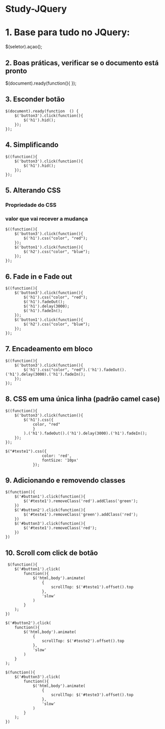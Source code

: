 # Study-JQuery

# 1. Base para tudo no JQuery:
$(seletor).açao();


## 2. Boas práticas, verificar se o documento está pronto
$(document).ready(function(){
});


## 3. Esconder botão
```
$(document).ready(function  () {
    $('button3').click(function(){
        $('h1').hid();
    });
});
```

## 4. Simplificando
```
$((function(){
    $('button3').click(function(){
        $('h1').hid();
    });
});
```

## 5. Alterando CSS
### Propriedade do CSS
### valor que vai recever a mudança 
```
$((function(){
    $('button3').click(function(){
        $('h1').css("color", "red");
    });
    $('button1').click(function(){
        $('h2').css("color", "blue");
    });
}); 
```

## 6. Fade in e Fade out
```
$((function(){
    $('button3').click(function(){
        $('h1').css("color", "red");
        $('h1').fadeOut();
        $('h1').delay(3000);
        $('h1').fadeIn();
    });
    $('button1').click(function(){
        $('h2').css("color", "blue");
    });
}); 
```

## 7. Encadeamento em bloco
```
$((function(){
    $('button3').click(function(){
        $('h1').css("color", "red").('h1').fadeOut().('h1').delay(3000).('h1').fadeIn();
    });
}); 
```

## 8. CSS em uma única linha (padrão camel case)
```
$((function(){
    $('button3').click(function(){
        $('h1').css({
            color, "red"
            }
        ).('h1').fadeOut().('h1').delay(3000).('h1').fadeIn();
    });
}); 

$("#teste1").css({
                color: 'red',
                fontSize: '10px'
            });
```

## 9. Adicionando e removendo classes
```
$(function(){
    $('#button1').click(function(){
        $('#teste1').removeClass('red').addClass('green');
    })
    $('#button2').click(function(){
        $('#teste1').removeClass('green').addClass('red');
    })
    $('#button3').click(function(){
        $('#teste1').removeClass('red');
    })
})
```

## 10. Scroll com click de botão
```
 $(function(){
    $('#button1').click(
        function(){
            $('html,body').animate(
                {
                    scrollTop: $('#teste1').offset().top
                },
                'slow'
            )
        }
    );
})
```
```
$('#button2').click(
    function(){
        $('html,body').animate(
            {
                scrollTop: $('#teste2').offset().top
            },
            'slow'
        )
    }
);
```
```
$(function(){
    $('#button3').click(
        function(){
            $('html,body').animate(
                {
                    scrollTop: $('#teste3').offset().top
                },
                'slow'
            )
        }
    );
})
```
